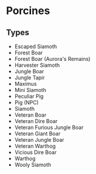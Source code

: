 # Porcines
## Types
* Escaped Siamoth
* Forest Boar
* Forest Boar (Aurora's Remains)
* Harvester Siamoth
* Jungle Boar
* Jungle Tapir
* Maximus
* Mini Siamoth
* Peculiar Pig
* Pig (NPC)
* Siamoth
* Veteran Boar
* Veteran Dire Boar
* Veteran Furious Jungle Boar
* Veteran Giant Boar
* Veteran Jungle Boar
* Veteran Warthog
* Vicious Dire Boar
* Warthog
* Wooly Siamoth
